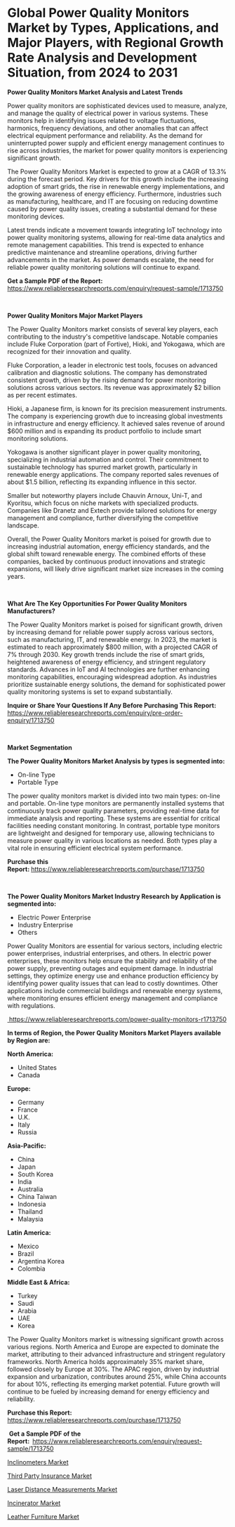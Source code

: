 <p><h1>Global Power Quality Monitors Market by Types, Applications, and Major Players, with Regional Growth Rate Analysis and Development Situation, from 2024 to 2031</h1></p><p><strong>Power Quality Monitors Market Analysis and Latest Trends</strong></p>
<p><p>Power quality monitors are sophisticated devices used to measure, analyze, and manage the quality of electrical power in various systems. These monitors help in identifying issues related to voltage fluctuations, harmonics, frequency deviations, and other anomalies that can affect electrical equipment performance and reliability. As the demand for uninterrupted power supply and efficient energy management continues to rise across industries, the market for power quality monitors is experiencing significant growth.</p><p>The Power Quality Monitors Market is expected to grow at a CAGR of 13.3% during the forecast period. Key drivers for this growth include the increasing adoption of smart grids, the rise in renewable energy implementations, and the growing awareness of energy efficiency. Furthermore, industries such as manufacturing, healthcare, and IT are focusing on reducing downtime caused by power quality issues, creating a substantial demand for these monitoring devices. </p><p>Latest trends indicate a movement towards integrating IoT technology into power quality monitoring systems, allowing for real-time data analytics and remote management capabilities. This trend is expected to enhance predictive maintenance and streamline operations, driving further advancements in the market. As power demands escalate, the need for reliable power quality monitoring solutions will continue to expand.</p></p>
<p><strong>Get a Sample PDF of the Report:&nbsp;</strong> <a href="https://www.reliableresearchreports.com/enquiry/request-sample/1713750?utm_campaign=1582&utm_medium=2&utm_source=Github&utm_content=ia&utm_term=22102024&utm_id=power-quality-monitors">https://www.reliableresearchreports.com/enquiry/request-sample/1713750</a></p>
<p>&nbsp;</p>
<p><strong>Power Quality Monitors Major Market Players</strong></p>
<p><p>The Power Quality Monitors market consists of several key players, each contributing to the industry's competitive landscape. Notable companies include Fluke Corporation (part of Fortive), Hioki, and Yokogawa, which are recognized for their innovation and quality.</p><p>Fluke Corporation, a leader in electronic test tools, focuses on advanced calibration and diagnostic solutions. The company has demonstrated consistent growth, driven by the rising demand for power monitoring solutions across various sectors. Its revenue was approximately $2 billion as per recent estimates.</p><p>Hioki, a Japanese firm, is known for its precision measurement instruments. The company is experiencing growth due to increasing global investments in infrastructure and energy efficiency. It achieved sales revenue of around $600 million and is expanding its product portfolio to include smart monitoring solutions.</p><p>Yokogawa is another significant player in power quality monitoring, specializing in industrial automation and control. Their commitment to sustainable technology has spurred market growth, particularly in renewable energy applications. The company reported sales revenues of about $1.5 billion, reflecting its expanding influence in this sector.</p><p>Smaller but noteworthy players include Chauvin Arnoux, Uni-T, and Kyoritsu, which focus on niche markets with specialized products. Companies like Dranetz and Extech provide tailored solutions for energy management and compliance, further diversifying the competitive landscape.</p><p>Overall, the Power Quality Monitors market is poised for growth due to increasing industrial automation, energy efficiency standards, and the global shift toward renewable energy. The combined efforts of these companies, backed by continuous product innovations and strategic expansions, will likely drive significant market size increases in the coming years.</p></p>
<p>&nbsp;</p>
<p><strong>What Are The Key Opportunities For Power Quality Monitors Manufacturers?</strong></p>
<p><p>The Power Quality Monitors market is poised for significant growth, driven by increasing demand for reliable power supply across various sectors, such as manufacturing, IT, and renewable energy. In 2023, the market is estimated to reach approximately $800 million, with a projected CAGR of 7% through 2030. Key growth trends include the rise of smart grids, heightened awareness of energy efficiency, and stringent regulatory standards. Advances in IoT and AI technologies are further enhancing monitoring capabilities, encouraging widespread adoption. As industries prioritize sustainable energy solutions, the demand for sophisticated power quality monitoring systems is set to expand substantially.</p></p>
<p><strong>Inquire or Share Your Questions If Any Before Purchasing This Report:</strong> <a href="https://www.reliableresearchreports.com/enquiry/pre-order-enquiry/1713750?utm_campaign=1582&utm_medium=2&utm_source=Github&utm_content=ia&utm_term=22102024&utm_id=power-quality-monitors">https://www.reliableresearchreports.com/enquiry/pre-order-enquiry/1713750</a></p>
<p>&nbsp;</p>
<p><strong>Market Segmentation</strong></p>
<p><strong>The Power Quality Monitors Market Analysis by types is segmented into:</strong></p>
<p><ul><li>On-line Type</li><li>Portable Type</li></ul></p>
<p><p>The power quality monitors market is divided into two main types: on-line and portable. On-line type monitors are permanently installed systems that continuously track power quality parameters, providing real-time data for immediate analysis and reporting. These systems are essential for critical facilities needing constant monitoring. In contrast, portable type monitors are lightweight and designed for temporary use, allowing technicians to measure power quality in various locations as needed. Both types play a vital role in ensuring efficient electrical system performance.</p></p>
<p><strong>Purchase this Report:&nbsp;</strong><a href="https://www.reliableresearchreports.com/purchase/1713750?utm_campaign=1582&utm_medium=2&utm_source=Github&utm_content=ia&utm_term=22102024&utm_id=power-quality-monitors">https://www.reliableresearchreports.com/purchase/1713750</a></p>
<p>&nbsp;</p>
<p><strong>The Power Quality Monitors Market Industry Research by Application is segmented into:</strong></p>
<p><ul><li>Electric Power Enterprise</li><li>Industry Enterprise</li><li>Others</li></ul></p>
<p><p>Power Quality Monitors are essential for various sectors, including electric power enterprises, industrial enterprises, and others. In electric power enterprises, these monitors help ensure the stability and reliability of the power supply, preventing outages and equipment damage. In industrial settings, they optimize energy use and enhance production efficiency by identifying power quality issues that can lead to costly downtimes. Other applications include commercial buildings and renewable energy systems, where monitoring ensures efficient energy management and compliance with regulations.</p></p>
<p><a href="https://www.reliableresearchreports.com/power-quality-monitors-r1713750?utm_campaign=1582&utm_medium=2&utm_source=Github&utm_content=ia&utm_term=22102024&utm_id=power-quality-monitors">&nbsp;https://www.reliableresearchreports.com/power-quality-monitors-r1713750</a></p>
<p><strong>In terms of Region, the Power Quality Monitors Market Players available by Region are:</strong></p>
<p>
    <p> <strong> North America: </strong>
        <ul>
            <li>United States</li>
            <li>Canada</li>
        </ul>
        </p> 
    <p> <strong> Europe: </strong>
        <ul>
            <li>Germany</li>
            <li>France</li>
            <li>U.K.</li>
            <li>Italy</li>
            <li>Russia</li>
        </ul>
        </p> 
    <p> <strong> Asia-Pacific: </strong>
        <ul>
            <li>China</li>
            <li>Japan</li>
            <li>South Korea</li>
            <li>India</li>
            <li>Australia</li>
            <li>China Taiwan</li>
            <li>Indonesia</li>
            <li>Thailand</li>
            <li>Malaysia</li>
        </ul>
        </p> 
    <p> <strong> Latin America: </strong>
        <ul>
            <li>Mexico</li>
            <li>Brazil</li>
            <li>Argentina Korea</li>
            <li>Colombia</li>
        </ul>
        </p> 
    <p> <strong> Middle East & Africa: </strong>
        <ul>
            <li>Turkey</li>
            <li>Saudi</li>
            <li>Arabia</li>
            <li>UAE</li>
            <li>Korea</li>
        </ul>
    </p>
    </p>
<p><p>The Power Quality Monitors market is witnessing significant growth across various regions. North America and Europe are expected to dominate the market, attributing to their advanced infrastructure and stringent regulatory frameworks. North America holds approximately 35% market share, followed closely by Europe at 30%. The APAC region, driven by industrial expansion and urbanization, contributes around 25%, while China accounts for about 10%, reflecting its emerging market potential. Future growth will continue to be fueled by increasing demand for energy efficiency and reliability.</p></p>
<p><strong>Purchase this Report: </strong><a href="https://www.reliableresearchreports.com/purchase/1713750?utm_campaign=1582&utm_medium=2&utm_source=Github&utm_content=ia&utm_term=22102024&utm_id=power-quality-monitors">https://www.reliableresearchreports.com/purchase/1713750</a></p>
<p>&nbsp;<strong>Get a Sample PDF of the Report:&nbsp;&nbsp;</strong><a href="https://www.reliableresearchreports.com/enquiry/request-sample/1713750?utm_campaign=1582&utm_medium=2&utm_source=Github&utm_content=ia&utm_term=22102024&utm_id=power-quality-monitors">https://www.reliableresearchreports.com/enquiry/request-sample/1713750</a></p>
<p><strong></strong></p>
<p><p><a href="https://issuu.com/reportprime-2/docs/inclinometers-market-size-2030.pptx_e4dd069ab7f1a0?utm_campaign=1582&utm_medium=2&utm_source=Github&utm_content=ia&utm_term=22102024&utm_id=power-quality-monitors">Inclinometers Market</a></p><p><a href="https://www.linkedin.com/pulse/third-party-insurance-market-size-segmentation-trends-growth-y7tuf?utm_campaign=1582&utm_medium=2&utm_source=Github&utm_content=ia&utm_term=22102024&utm_id=power-quality-monitors">Third Party Insurance Market</a></p><p><a href="https://github.com/AshikRahman991/Market-Research-Report-List-1/blob/main/laser-distance-measurements-market.md?utm_campaign=1582&utm_medium=2&utm_source=Github&utm_content=ia&utm_term=22102024&utm_id=power-quality-monitors">Laser Distance Measurements Market</a></p><p><a href="https://issuu.com/reportprime-2/docs/incinerator-market-size-2030.pptx_d87144814c5c1a?utm_campaign=1582&utm_medium=2&utm_source=Github&utm_content=ia&utm_term=22102024&utm_id=power-quality-monitors">Incinerator Market</a></p><p><a href="https://www.linkedin.com/pulse/regional-adaptations-global-leather-furniture-market-trends-xxcvf?utm_campaign=1582&utm_medium=2&utm_source=Github&utm_content=ia&utm_term=22102024&utm_id=power-quality-monitors">Leather Furniture Market</a></p></p>